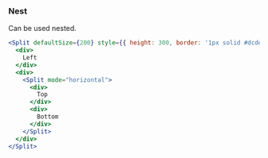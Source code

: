 <demo>

### Nest

Can be used nested.

```jsx live
<Split defaultSize={200} style={{ height: 300, border: '1px solid #dcdee2' }}>
  <div>
    Left
  </div>
  <div>
    <Split mode="horizontal">
      <div>
        Top
      </div>
      <div>
        Bottom
      </div>
    </Split>
  </div>
</Split>
```

</demo>
